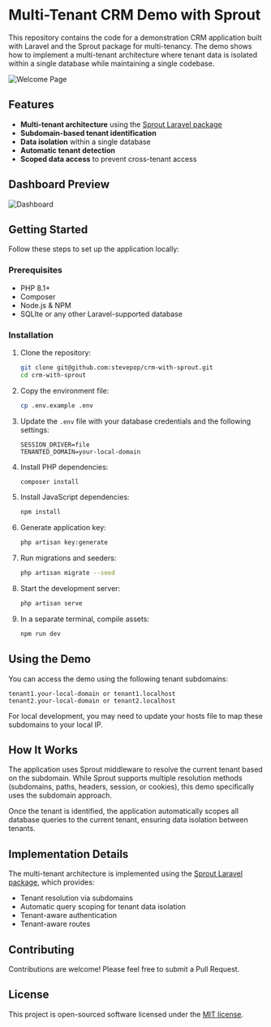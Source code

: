 # Multi-Tenant CRM Demo with Sprout

This repository contains the code for a demonstration CRM application built with Laravel and the Sprout package for multi-tenancy. The demo shows how to implement a multi-tenant architecture where tenant data is isolated within a single database while maintaining a single codebase.

![Welcome Page](screenshots/welcome-page.png)

## Features

- **Multi-tenant architecture** using the [Sprout Laravel package](https://sprout.ollieread.com/docs/1.x/installation)
- **Subdomain-based tenant identification**
- **Data isolation** within a single database
- **Automatic tenant detection**
- **Scoped data access** to prevent cross-tenant access

## Dashboard Preview

![Dashboard](screenshots/dashboard.png)

## Getting Started

Follow these steps to set up the application locally:

### Prerequisites

- PHP 8.1+
- Composer
- Node.js & NPM
- SQLIte or any other Laravel-supported database

### Installation

1. Clone the repository:
   ```bash
   git clone git@github.com:stevepop/crm-with-sprout.git
   cd crm-with-sprout
   ```

2. Copy the environment file:
   ```bash
   cp .env.example .env
   ```

3. Update the `.env` file with your database credentials and the following settings:
   ```
   SESSION_DRIVER=file
   TENANTED_DOMAIN=your-local-domain
   ```

4. Install PHP dependencies:
   ```bash
   composer install
   ```

5. Install JavaScript dependencies:
   ```bash
   npm install
   ```

6. Generate application key:
   ```bash
   php artisan key:generate
   ```

7. Run migrations and seeders:
   ```bash
   php artisan migrate --seed
   ```

8. Start the development server:
   ```bash
   php artisan serve
   ```

9. In a separate terminal, compile assets:
   ```bash
   npm run dev
   ```

## Using the Demo

You can access the demo using the following tenant subdomains:

```
tenant1.your-local-domain or tenant1.localhost
tenant2.your-local-domain or tenant2.localhost
```

For local development, you may need to update your hosts file to map these subdomains to your local IP.

## How It Works

The application uses Sprout middleware to resolve the current tenant based on the subdomain. While Sprout supports multiple resolution methods (subdomains, paths, headers, session, or cookies), this demo specifically uses the subdomain approach.

Once the tenant is identified, the application automatically scopes all database queries to the current tenant, ensuring data isolation between tenants.

## Implementation Details

The multi-tenant architecture is implemented using the [Sprout Laravel package](https://sprout.ollieread.com/docs/1.x/installation), which provides:

- Tenant resolution via subdomains
- Automatic query scoping for tenant data isolation
- Tenant-aware authentication
- Tenant-aware routes

## Contributing

Contributions are welcome! Please feel free to submit a Pull Request.

## License

This project is open-sourced software licensed under the [MIT license](LICENSE).
